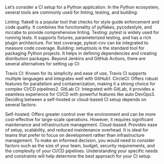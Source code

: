 Let’s consider a CI setup for a Python application. In the Python ecosystem, several tools are commonly used for linting, testing, and building:

Linting: flake8 is a popular tool that checks for style guide enforcement and code quality. It combines the functionality of pyflakes, pycodestyle, and mccabe to provide comprehensive linting.
Testing: pytest is widely used for running tests. It supports fixtures, parameterized testing, and has a rich plugin architecture. For test coverage, pytest-cov can be integrated to measure code coverage.
Building: setuptools is the standard tool for packaging Python projects. It helps in defining dependencies and creating distribution packages.
Beyond Jenkins and GitHub Actions, there are several alternatives for setting up CI:

Travis CI: Known for its simplicity and ease of use, Travis CI supports multiple languages and integrates well with GitHub1.
CircleCI: Offers robust features for parallelism and containerization, making it a strong choice for complex CI/CD pipelines2.
GitLab CI: Integrated with GitLab, it provides a seamless experience for CI/CD with powerful features like auto DevOps3.
Deciding between a self-hosted or cloud-based CI setup depends on several factors:

Self-hosted: Offers greater control over the environment and can be more cost-effective for large-scale operations. However, it requires significant maintenance and infrastructure management.
Cloud-based: Provides ease of setup, scalability, and reduced maintenance overhead. It is ideal for teams that prefer to focus on development rather than infrastructure management.
To make an informed decision, you would need to consider factors such as the size of your team, budget, security requirements, and the complexity of your CI/CD pipelines. Understanding your specific needs and constraints will help determine the best approach for your CI setup.